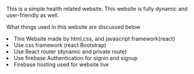 This is a simple health related website. This website is fully dynamic and user-friendly as well.</br>

What things used in this website are discussed below</br>
<li>This Website made by html,css, and javascript framework(react)</li>
<li>Use css framework (react Bootstrap)</li>
<li>Use React router (dynamic and private route)</li>
<li>Use firebase Authentication for signin and signup</li>
<li>Firebase hosting used for website live</li>